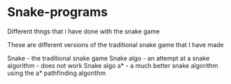 # Snake-programs
Different thngs that i have done with the snake game

These are different versions of the traditional snake game that I have made

Snake - the traditional snake game
Snake algo - an attempt at a snake algorithm - does not work
Snake algo a* - a much better snake algorithm using the a* pathfinding algorithm
